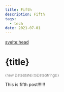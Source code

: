 ```yaml
---
title: Fifth
description: Fifth
tags:
  - tech
date: 2021-07-01
---
```


<script context="module">
  export const prerender = true;
</script>

<svelte:head>
  <title>ZuZu Travel | {title}</title>
  <meta name="description" content="ZuZu Travel | {description}" />
</svelte:head>

# {title}

<small>{new Date(date).toDateString()}</small>

This is fifth post!!!!!!

<style>
small {
    color: gray
}
</style>
